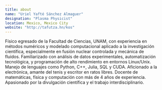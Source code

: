 ```yaml
---
title: about
name: "Uriel Yafté Sánchez Almaguer"
designation: "Plasma Physicist"
location: Mexico, Mexico City
website: "http://tafutza.hn/kos"
---
```


Físico egresado de la Facultad de Ciencias, UNAM, con experiencia en métodos numéricos y modelado computacional aplicado a la investigación científica, especialmente en fusión nuclear controlada y mecánica de fluidos. Familiarizado con análisis de datos experimentales, automatización tecnológica, y programación de alto rendimiento en entornos Linux/Unix. Manejo de lenguajes como Python, C++, Julia, SQL y CUDA. Aficionado a la electrónica, amante del tenis y escritor en ratos libres.
Docente de matemáticas, física y computación con más de 4 años de experiencia. Apasionado por la divulgación científica y el trabajo interdisciplinario.
